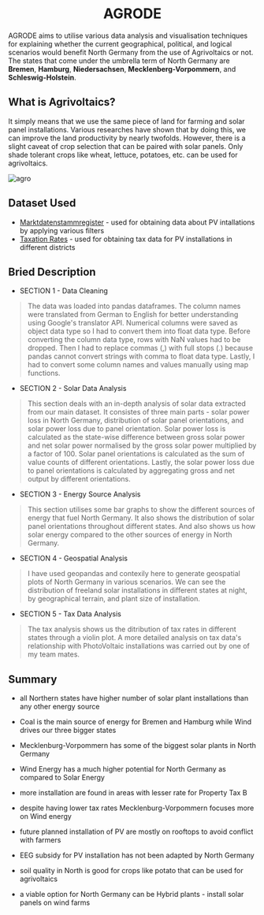 <h1 align=center>AGRODE</h1>

AGRODE aims to utilise various data analysis and visualisation techniques for explaining whether the current geographical, political, and logical scenarios 
would benefit North Germany from the use of Agrivoltaics or not. The states that come under the umbrella term of North Germany are **Bremen**, **Hamburg**, 
**Niedersachsen**, **Mecklenberg-Vorpommern**, and **Schleswig-Holstein**.

## What is Agrivoltaics?

It simply means that we use the same piece of land for farming and solar panel installations. Various researches have shown that by doing this, we can improve 
the land productivity by nearly twofolds. However, there is a slight caveat of crop selection that can be paired with solar panels. Only shade tolerant crops
like wheat, lettuce, potatoes, etc. can be used for agrivoltaics.

![agro](https://metsolar.eu/blog/wp-content/uploads/2018/04/3-1.jpg)

## Dataset Used

* [Marktdatenstammregister](https://www.marktstammdatenregister.de/MaStR) - used for obtaining data about PV intallations by applying various filters
* [Taxation Rates](https://www.dihk.de/de/themen-und-positionen/wirtschaftspolitik/steuer-und-finanzpolitik/hebesaetze-56878) - used for obtaining tax data for 
PV installations in different districts

## Bried Description

* SECTION 1 - Data Cleaning
> The data was loaded into pandas dataframes. The column names were translated from German to English for better understanding using Google's translator
API. Numerical columns were saved as object data type so I had to convert them into float data type. Before converting the column data type, rows with NaN
values had to be dropped. Then I had to replace commas (,) with full stops (.) because pandas cannot convert strings with comma to float data type. Lastly,
I had to convert some column names and values manually using map functions.
 
* SECTION 2 - Solar Data Analysis
> This section deals with an in-depth analysis of solar data extracted from our main dataset. It consistes of three main parts - solar power loss in North
Germany, distribution of solar panel orientations, and solar power loss due to panel orientation. Solar power loss is calculated as the state-wise difference between gross solar power and net solar power normalised by the gross solar power multiplied by a factor of 100. Solar panel orientations is 
calculated as the sum of value counts of different orientations. Lastly, the solar power loss due to panel orientations is calculated by aggregating gross
and net output by different orientations.

* SECTION 3 - Energy Source Analysis
> This section utilises some bar graphs to show the different sources of energy that fuel North Germany. It also shows the distribution of solar panel 
orientations throughout different states. And also shows us how solar energy compared to the other sources of energy in North Germany.

* SECTION 4 - Geospatial Analysis
> I have used geopandas and contexily here to generate geospatial plots of North Germany in various scenarios. We can see the distribution of freeland solar installations in different states at night, by geographical terrain, and plant size of installation.

* SECTION 5 - Tax Data Analysis
> The tax analysis shows us the ditribution of tax rates in different states through a violin plot. A more detailed analysis on tax data's relationship with PhotoVoltaic installations was carried out by one of my team mates.

## Summary

* all Northern states have higher number of solar plant installations than any other energy source

* Coal is the main source of energy for Bremen and Hamburg while Wind drives our three bigger states

* Mecklenburg-Vorpommern has some of the biggest solar plants in North Germany

* Wind Energy has a much higher potential for North Germany as compared to Solar Energy 

* more installation are found in areas with lesser rate for Property Tax B

* despite having lower tax rates Mecklenburg-Vorpommern focuses more on Wind energy

* future planned installation of PV are mostly on rooftops to avoid conflict with farmers

* EEG subsidy for PV installation has not been adapted by North Germany

* soil quality in North is good for crops like potato that can be used for agrivoltaics

* a viable option for North Germany can be Hybrid plants - install solar panels on wind farms

